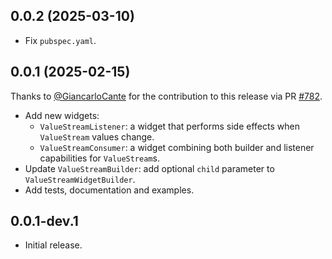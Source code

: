 ## 0.0.2 (2025-03-10)

- Fix `pubspec.yaml`.

## 0.0.1 (2025-02-15)

Thanks to [@GiancarloCante](https://github.com/GiancarloCante) for the contribution to this release 
via PR [#782](https://github.com/ReactiveX/rxdart/pull/782).

- Add new widgets:
    - `ValueStreamListener`: a widget that performs side effects when `ValueStream` values change.
    - `ValueStreamConsumer`: a widget combining both builder and listener capabilities for `ValueStream`s.
- Update `ValueStreamBuilder`: add optional `child` parameter to `ValueStreamWidgetBuilder`.
- Add tests, documentation and examples.

## 0.0.1-dev.1

- Initial release.
